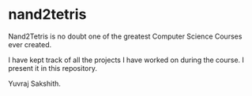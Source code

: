 # nand2tetris


Nand2Tetris is no doubt one of the greatest Computer Science Courses ever created. 

I have kept track of all the projects I have worked on during the course. 
I present it in this repository.

Yuvraj Sakshith.
